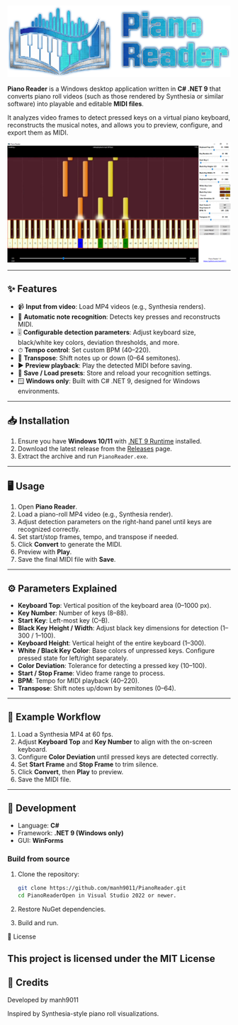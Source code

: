 ![Piano Reader Logo](./logo.png)

**Piano Reader** is a Windows desktop application written in **C# .NET 9** that converts piano roll videos (such as those rendered by Synthesia or similar software) into playable and editable **MIDI files**.  

It analyzes video frames to detect pressed keys on a virtual piano keyboard, reconstructs the musical notes, and allows you to preview, configure, and export them as MIDI.  

![Piano Reader Screenshot](./screenshot.png)

---

## ✨ Features

- 📹 **Input from video**: Load MP4 videos (e.g., Synthesia renders).  
- 🎼 **Automatic note recognition**: Detects key presses and reconstructs MIDI.  
- 🎚 **Configurable detection parameters**: Adjust keyboard size, black/white key colors, deviation thresholds, and more.  
- ⏱ **Tempo control**: Set custom BPM (40–220).  
- 🔀 **Transpose**: Shift notes up or down (0–64 semitones).  
- ▶ **Preview playback**: Play the detected MIDI before saving.  
- 💾 **Save / Load presets**: Store and reload your recognition settings.  
- 🪟 **Windows only**: Built with C# .NET 9, designed for Windows environments.  

---

## 📥 Installation

1. Ensure you have **Windows 10/11** with [.NET 9 Runtime](https://dotnet.microsoft.com/en-us/download/dotnet/9.0) installed.  
2. Download the latest release from the [Releases](../../releases) page.  
3. Extract the archive and run `PianoReader.exe`.  

---

## 🖥 Usage

1. Open **Piano Reader**.  
2. Load a piano-roll MP4 video (e.g., Synthesia render).  
3. Adjust detection parameters on the right-hand panel until keys are recognized correctly.  
4. Set start/stop frames, tempo, and transpose if needed.  
5. Click **Convert** to generate the MIDI.  
6. Preview with **Play**.  
7. Save the final MIDI file with **Save**.  

---

## ⚙️ Parameters Explained

- **Keyboard Top**: Vertical position of the keyboard area (0–1000 px).  
- **Key Number**: Number of keys (8–88).  
- **Start Key**: Left-most key (C–B).  
- **Black Key Height / Width**: Adjust black key dimensions for detection (1–300 / 1–100).  
- **Keyboard Height**: Vertical height of the entire keyboard (1–300).  
- **White / Black Key Color**: Base colors of unpressed keys. Configure pressed state for left/right separately.  
- **Color Deviation**: Tolerance for detecting a pressed key (10–100).  
- **Start / Stop Frame**: Video frame range to process.  
- **BPM**: Tempo for MIDI playback (40–220).  
- **Transpose**: Shift notes up/down by semitones (0–64).  

---

## 🎵 Example Workflow

1. Load a Synthesia MP4 at 60 fps.  
2. Adjust **Keyboard Top** and **Key Number** to align with the on-screen keyboard.  
3. Configure **Color Deviation** until pressed keys are detected correctly.  
4. Set **Start Frame** and **Stop Frame** to trim silence.  
5. Click **Convert**, then **Play** to preview.  
6. Save the MIDI file.  

---

## 🚀 Development

- Language: **C#**  
- Framework: **.NET 9 (Windows only)**  
- GUI: **WinForms**  

### Build from source
1. Clone the repository:
   ```bash
   git clone https://github.com/manh9011/PianoReader.git
   cd PianoReaderOpen in Visual Studio 2022 or newer.
   ```
2. Restore NuGet dependencies.

3. Build and run.

📜 License

## This project is licensed under the MIT License

## 🙌 Credits

Developed by manh9011

Inspired by Synthesia-style piano roll visualizations.
